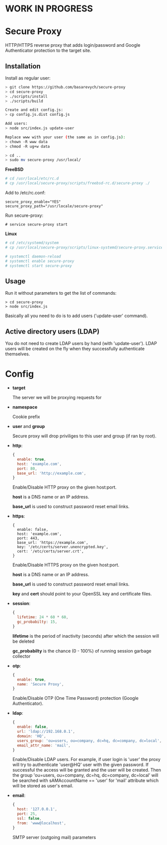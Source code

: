 WORK IN PROGRESS
================

Secure Proxy
============

HTTP/HTTPS reverse proxy that adds login/password and Google Authenticator protection to the target site.

Installation
------------

Install as regular user:

```sh
> git clone https://github.com/basarevych/secure-proxy
> cd secure-proxy
> ./scripts/install
> ./scripts/build

Create and edit config.js:
> cp config.js.dist config.js

Add users:
> node src/index.js update-user

Replace www with your user (the same as in config.js):
> chown -R www data
> chmod -R ug+w data

> cd ..
> sudo mv secure-proxy /usr/local/
```

**FreeBSD**

```sh
# cd /usr/local/etc/rc.d
# cp /usr/local/secure-proxy/scripts/freebsd-rc.d/secure-proxy ./
```

Add to /etc/rc.conf:
```
secure_proxy_enable="YES"
secure_proxy_path="/usr/locale/secure-proxy"
```

Run secure-proxy:
```
# service secure-proxy start
```

**Linux**

```sh
# cd /etc/systemd/system
# cp /usr/local/secure-proxy/scripts/linux-systemd/secure-proxy.service ./

# systemctl daemon-reload
# systemctl enable secure-proxy
# systemctl start secure-proxy
```

Usage
-----

Run it without parameters to get the list of commands:

```
> cd secure-proxy
> node src/index.js
```

Basically all you need to do is to add users ('update-user' command).

Active directory users (LDAP)
-----------------------------

You do not need to create LDAP users by hand (with 'update-user'). LDAP users will be
created on the fly when they successfully authenticate themselves.

Config
======

* **target**

  The server we will be proxying requests for

* **namespace**

  Cookie prefix

* **user** and **group**

  Secure proxy will drop priviliges to this user and group (if ran by root).

* **http**:

  ```js
  {
    enable: true,
    host: 'example.com',
    port: 80,
    base_url: 'http://example.com',
  }
  ```

  Enable/Disable HTTP proxy on the given host:port. 

  **host** is a DNS name or an IP address.

  **base_url** is used to construct password reset email links.

* **https**:

  ```
  {
    enable: false,
    host: 'example.com',
    port: 443,
    base_url: 'https://example.com',
    key: '/etc/certs/server.unencrypted.key',
    cert: '/etc/certs/server.crt',
  }
  ```

  Enable/Disable HTTPS proxy on the given host:port.

  **host** is a DNS name or an IP address.

  **base_url** is used to construct password reset email links.

  **key** and **cert** should point to your OpenSSL key and certificate files.

* **session**:

  ```js
  {
    lifetime: 24 * 60 * 60,
    gc_probabilty: 15,
  }
  ```

  **lifetime** is the period of inactivity (seconds) after which the session will be deleted

  **gc_probabilty** is the chance (0 - 100%) of running session garbage collector

* **otp**:

  ```js
  {
    enable: true,
    name: 'Secure Proxy',
  }
  ```

  Enable/Disable OTP (One Time Password) protection (Google Authenticator).

* **ldap**:

  ```js
  {
    enable: false,
    url: 'ldap://192.168.0.1',
    domain: 'HQ',
    users_group: 'ou=users, ou=company, dc=hq, dc=company, dc=local',
    email_attr_name: 'mail',
  }
  ```

  Enable/Disable LDAP users. For example, if user login is 'user' the proxy will try to
  authenticate 'user@HQ' user with the given password. If successful the access will be
  granted and the user will be created. Then the group
  'ou=users, ou=company, dc=hq, dc=company, dc=local' will be searched with 
  sAMAccountName == 'user' for 'mail' attribute which will be stored as user's email.

* **email**:

  ```js
  {
    host: '127.0.0.1',
    port: 25,
    ssl: false,
    from: 'www@localhost',
  }
  ```

  SMTP server (outgoing mail) parameters
